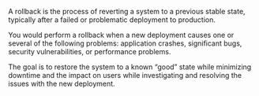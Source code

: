 A rollback is the process of reverting a system to a previous stable state, typically after a failed or problematic deployment to production.

You would perform a rollback when a new deployment causes one or several of the following problems: application crashes, significant bugs, security vulnerabilities, or performance problems.

The goal is to restore the system to a known “good” state while minimizing downtime and the impact on users while investigating and resolving the issues with the new deployment.
